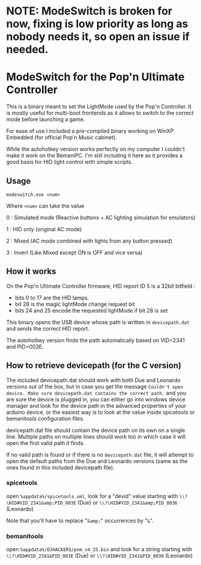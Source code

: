 # NOTE: ModeSwitch is broken for now, fixing is low priority as long as nobody needs it, so open an issue if needed.

# ModeSwitch for the Pop'n Ultimate Controller

This is a binary meant to set the LightMode used by the Pop'n Controller. It is mostly useful for multi-boot frontends as it allows to switch to the correct mode before launching a game.

For ease of use I included a pre-compiled binary working on WinXP Embedded (for official Pop'n Music cabinet).

While the autohotkey version works perfectly on my computer I couldn't make it work on the BemaniPC. I'm still including it here as it provides a good basis for HID light control with simple scripts.

## Usage

```modeswitch.exe <num>```

Where ``<num>`` can take the value

0 : Simulated mode (Reactive buttons + AC lighting simulation for emulators)

1 : HID only (original AC mode)

2 : Mixed (AC mode combined with lights from any button pressed)

3 : Invert (Like Mixed except ON is OFF and vice versa)

## How it works

On the Pop'n Ultimate Controller firmware, HID report ID 5 is a 32bit bitfield :

- bits  0 to 17 are the HID lamps.
- bit  28 is the magic lightMode change request bit
- bits 24 and 25 encode the requested lightMode if bit 28 is set

This binary opens the USB device whose path is written in ```devicepath.dat``` and sends the correct HID report.

The autohotkey version finds the path automatically based on VID=2341 and PID=003E.

## How to retrieve devicepath (for the C version)

The included devicepath.dat should work with both Due and Leonardo versions out of the box, but in case you get the message ``Couldn't open device. Make sure devicepath.dat contains the correct path.`` and you are sure the device is plugged in, you can either go into windows device manager and look for the device path in the advanced properties of your arduino device, or the easiest way is to look at the value inside spicetools or bemanitools configuration files.

devicepath.dat file should contain the device path on its own on a single line. Multiple paths on multiple lines should work too in which case it will open the first valid path it finds.

If no valid path is found or if there is no `devicepath.dat` file, it will attempt to open the default paths from the Due and Leonardo versions (same as the ones found in this included devicepath file).
 
### spicetools

open ```%appdata%/spicetools.xml```, look for a "devid" value starting with ```\\?\HID#VID_2341&amp;PID_003E``` (Due) or ```\\?\HID#VID_2341&amp;PID_8036``` (Leonardo)

Note that you'll have to replace "```&amp;```" occurrences by "```&```".

### bemanitools

open ```%appdata%/DJHACKERS/pnm_v4_25.bin``` and look for a string starting with ```\\?\HID#VID_2341&PID_003E``` (Due) or ```\\?\HID#VID_2341&PID_8036``` (Leonardo)
